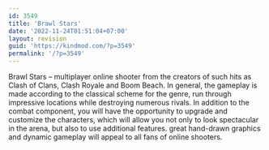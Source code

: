 ```yaml
---
id: 3549
title: 'Brawl Stars'
date: '2022-11-24T01:51:04+07:00'
layout: revision
guid: 'https://kindmod.com/?p=3549'
permalink: '/?p=3549'
---
```


Brawl Stars – multiplayer online shooter from the creators of such hits as Clash of Clans, Clash Royale and Boom Beach. In general, the gameplay is made according to the classical scheme for the genre, run through impressive locations while destroying numerous rivals. In addition to the combat component, you will have the opportunity to upgrade and customize the characters, which will allow you not only to look spectacular in the arena, but also to use additional features. great hand-drawn graphics and dynamic gameplay will appeal to all fans of online shooters.